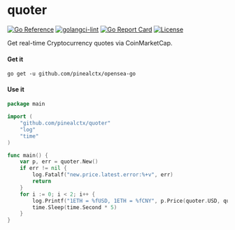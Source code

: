 # quoter

[![Go Reference](https://pkg.go.dev/badge/github.com/pinealctx/quoter.svg)](https://pkg.go.dev/github.com/pinealctx/quoter)
[![golangci-lint](https://github.com/pinealctx/quoter/actions/workflows/ci.yml/badge.svg)](https://github.com/pinealctx/quoter/actions/workflows/ci.yml)
[![Go Report Card](https://goreportcard.com/badge/github.com/pinealctx/quoter)](https://goreportcard.com/report/github.com/pinealctx/quoter)
[![License](https://img.shields.io/badge/License-Apache%202.0-blue.svg)](https://opensource.org/licenses/Apache-2.0)

Get real-time Cryptocurrency quotes via CoinMarketCap.

#### Get it

```shell
go get -u github.com/pinealctx/opensea-go
```

#### Use it

```go
package main

import (
	"github.com/pinealctx/quoter"
	"log"
	"time"
)

func main() {
	var p, err = quoter.New()
	if err != nil {
		log.Fatalf("new.price.latest.error:%+v", err)
		return
	}
	for i := 0; i < 2; i++ {
		log.Printf("1ETH = %fUSD, 1ETH = %fCNY", p.Price(quoter.USD, quoter.ETH), p.Price(quoter.CNY, quoter.ETH))
		time.Sleep(time.Second * 5)
	}
}
```